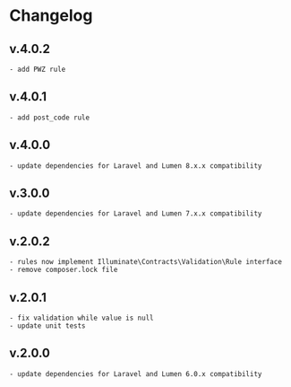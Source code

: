 # Changelog
## v.4.0.2
    - add PWZ rule
## v.4.0.1
    - add post_code rule
## v.4.0.0
    - update dependencies for Laravel and Lumen 8.x.x compatibility
## v.3.0.0
    - update dependencies for Laravel and Lumen 7.x.x compatibility
## v.2.0.2
    - rules now implement Illuminate\Contracts\Validation\Rule interface
    - remove composer.lock file
## v.2.0.1
    - fix validation while value is null
    - update unit tests
## v.2.0.0
    - update dependencies for Laravel and Lumen 6.0.x compatibility